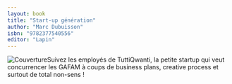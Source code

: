 ```yaml
---
layout: book
title: "Start-up génération"
author: "Marc Dubuisson"
isbn: "9782377540556"
editor: "Lapin"
---
```

![Couverture](/img/9782377540556.jpg)Suivez les employés de TuttiQwanti, la petite startup qui veut concurrencer les GAFAM à coups de business plans, creative process et surtout de total non-sens !